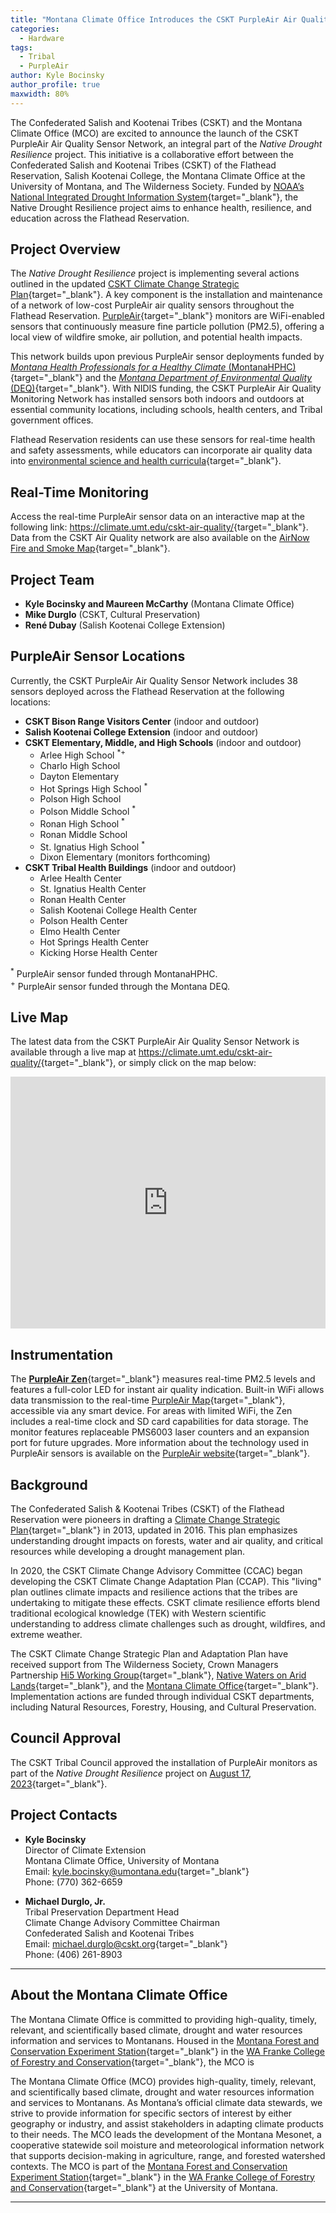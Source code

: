 ```yaml
---
title: "Montana Climate Office Introduces the CSKT PurpleAir Air Quality Sensor Network"
categories:
  - Hardware
tags:
  - Tribal
  - PurpleAir
author: Kyle Bocinsky
author_profile: true
maxwidth: 80%
---
```


The Confederated Salish and Kootenai Tribes (CSKT) and the Montana Climate Office (MCO) are excited to announce the launch of the CSKT PurpleAir Air Quality Sensor Network, an integral part of the *Native Drought Resilience* project. This initiative is a collaborative effort between the Confederated Salish and Kootenai Tribes (CSKT) of the Flathead Reservation, Salish Kootenai College, the Montana Climate Office at the University of Montana, and The Wilderness Society. Funded by [NOAA’s National Integrated Drought Information System](https://www.drought.gov){target="_blank"}, the Native Drought Resilience project aims to enhance health, resilience, and education across the Flathead Reservation.

## Project Overview

The *Native Drought Resilience* project is implementing several actions outlined in the updated [CSKT Climate Change Strategic Plan](http://csktclimate.org/index.php/resources/ongoing-work/){target="_blank"}. A key component is the installation and maintenance of a network of low-cost PurpleAir air quality sensors throughout the Flathead Reservation. [PurpleAir](https://www2.purpleair.com){target="_blank"} monitors are WiFi-enabled sensors that continuously measure fine particle pollution (PM2.5), offering a local view of wildfire smoke, air pollution, and potential health impacts.

This network builds upon previous PurpleAir sensor deployments funded by [*Montana Health Professionals for a Healthy Climate* (MontanaHPHC)](https://www.montanahphc.org){target="_blank"} and the [*Montana Department of Environmental Quality* (DEQ)](https://deq.mt.gov){target="_blank"}. With NIDIS funding, the CSKT PurpleAir Air Quality Monitoring Network has installed sensors both indoors and outdoors at essential community locations, including schools, health centers, and Tribal government offices.

Flathead Reservation residents can use these sensors for real-time health and safety assessments, while educators can incorporate air quality data into [environmental science and health curricula](https://native-climate.com/education/){target="_blank"}.

## Real-Time Monitoring

Access the real-time PurpleAir sensor data on an interactive map at the following link: <https://climate.umt.edu/cskt-air-quality/>{target="_blank"}. Data from the CSKT Air Quality network are also available on the [AirNow Fire and Smoke Map](https://fire.airnow.gov){target="_blank"}.

## Project Team

- **Kyle Bocinsky and Maureen McCarthy** (Montana Climate Office)
- **Mike Durglo** (CSKT, Cultural Preservation)
- **René Dubay** (Salish Kootenai College Extension)

## PurpleAir Sensor Locations

Currently, the CSKT PurpleAir Air Quality Sensor Network includes 38 sensors deployed across the Flathead Reservation at the following locations:

- **CSKT Bison Range Visitors Center** (indoor and outdoor)
- **Salish Kootenai College Extension** (indoor and outdoor)
- **CSKT Elementary, Middle, and High Schools** (indoor and outdoor)
  - Arlee High School <sup>*+</sup>
  - Charlo High School
  - Dayton Elementary
  - Hot Springs High School <sup>*</sup>
  - Polson High School
  - Polson Middle School <sup>*</sup>
  - Ronan High School <sup>*</sup>
  - Ronan Middle School
  - St. Ignatius High School <sup>*</sup>
  - Dixon Elementary (monitors forthcoming)
- **CSKT Tribal Health Buildings** (indoor and outdoor)
  - Arlee Health Center
  - St. Ignatius Health Center
  - Ronan Health Center
  - Salish Kootenai College Health Center
  - Polson Health Center
  - Elmo Health Center
  - Hot Springs Health Center
  - Kicking Horse Health Center

<sup>*</sup> PurpleAir sensor funded through MontanaHPHC.  
<sup>+</sup> PurpleAir sensor funded through the Montana DEQ.

## Live Map

The latest data from the CSKT PurpleAir Air Quality Sensor Network is available through a live map at <https://climate.umt.edu/cskt-air-quality/>{target="_blank"}, or simply click on the map below:


<div>
<div style="position:relative;padding-top:80%;cursor:pointer;"  onclick="window.location='https://climate.umt.edu/cskt-air-quality/';">
<iframe src="https://climate.umt.edu/cskt-air-quality/" frameborder="0" allow="fullscreen"
      style="position:absolute;top:0;left:0;width:100%;height:100%;pointer-events:none;"></iframe>
</div>
</div>

## Instrumentation

The [**PurpleAir Zen**](https://www2.purpleair.com/products/purpleair-zen/){target="_blank"} measures real-time PM2.5 levels and features a full-color LED for instant air quality indication. Built-in WiFi allows data transmission to the real-time [PurpleAir Map](https://map.purpleair.com){target="_blank"}, accessible via any smart device. For areas with limited WiFi, the Zen includes a real-time clock and SD card capabilities for data storage. The monitor features replaceable PMS6003 laser counters and an expansion port for future upgrades. More information about the technology used in PurpleAir sensors is available on the [PurpleAir website](https://www2.purpleair.com/pages/technology/){target="_blank"}.

## Background

The Confederated Salish & Kootenai Tribes (CSKT) of the Flathead Reservation were pioneers in drafting a [Climate Change Strategic Plan](http://csktclimate.org/downloads/Climate%20Change%20Strategic%20Plan/CSKT%20Climate%20Change%20Adaptation%20Plan%204.14.16.pdf){target="_blank"} in 2013, updated in 2016. This plan emphasizes understanding drought impacts on forests, water and air quality, and critical resources while developing a drought management plan.

In 2020, the CSKT Climate Change Advisory Committee (CCAC) began developing the CSKT Climate Change Adaptation Plan (CCAP). This "living" plan outlines climate impacts and resilience actions that the tribes are undertaking to mitigate these effects. CSKT climate resilience efforts blend traditional ecological knowledge (TEK) with Western scientific understanding to address climate challenges such as drought, wildfires, and extreme weather.

The CSKT Climate Change Strategic Plan and Adaptation Plan have received support from The Wilderness Society, Crown Managers Partnership [Hi5 Working Group](https://www.crownmanagers.org/five-needle-pine-working-group/){target="_blank"}, [Native Waters on Arid Lands](https://nativewaters-aridlands.com){target="_blank"}, and the [Montana Climate Office](https://climate.umt.edu){target="_blank"}. Implementation actions are funded through individual CSKT departments, including Natural Resources, Forestry, Housing, and Cultural Preservation.

## Council Approval

The CSKT Tribal Council approved the installation of PurpleAir monitors as part of the *Native Drought Resilience* project on [August 17, 2023](https://www.csktribes.org/index.php/component/rsfiles/download?path=Tribal+Council%2FMinutes%2F2023%2FAug%2F081723+Minutes.pdf&Itemid=101){target="_blank"}.

## Project Contacts

- **Kyle Bocinsky**  
  Director of Climate Extension  
  Montana Climate Office, University of Montana  
  Email: [kyle.bocinsky@umontana.edu](mailto:kyle.bocinsky@umontana.edu){target="_blank"}  
  Phone: (770) 362-6659  

- **Michael Durglo, Jr.**  
  Tribal Preservation Department Head  
  Climate Change Advisory Committee Chairman  
  Confederated Salish and Kootenai Tribes  
  Email: [michael.durglo@cskt.org](mailto:michael.durglo@cskt.org){target="_blank"}  
  Phone: (406) 261-8903  

---

## About the Montana Climate Office

The Montana Climate Office is committed to providing high-quality, timely, relevant, and scientifically based climate, drought and water resources information and services to Montanans. Housed in the [Montana Forest and Conservation Experiment Station](https://www.umt.edu/environment/research/mfces.php){target="_blank"} in the [WA Franke College of Forestry and Conservation](https://www.umt.edu/environment/){target="_blank"}, the MCO is 

The Montana Climate Office (MCO) provides high-quality, timely, relevant, and scientifically based climate, drought and water resources information and services to Montanans. As Montana’s official climate data stewards, we strive to provide information for specific sectors of interest by either geography or industry, and assist stakeholders in adapting climate products to their needs. The MCO leads the development of the Montana Mesonet, a cooperative statewide soil moisture and meteorological information network that supports decision-making in agriculture, range, and forested watershed contexts. The MCO is part of the [Montana Forest and Conservation Experiment Station](https://www.umt.edu/environment/research/mfces.php){target="_blank"} in the [WA Franke College of Forestry and Conservation](https://www.umt.edu/environment/){target="_blank"} at the University of Montana.

---
